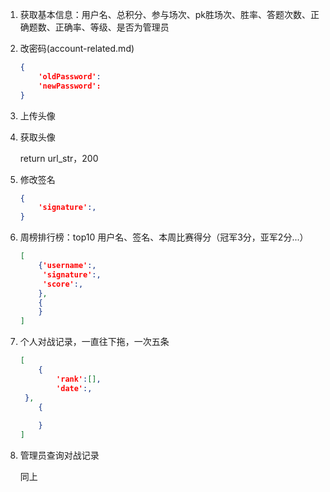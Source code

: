 1. 获取基本信息：用户名、总积分、参与场次、pk胜场次、胜率、答题次数、正确题数、正确率、等级、是否为管理员

2. 改密码(account-related.md)

   ```json
   {
       'oldPassword':
       'newPassword':
   }
   ```

3. 上传头像

4. 获取头像

   return url_str，200

5. 修改签名

   ```json
   {
       'signature':,
   }
   ```

6. 周榜排行榜：top10 用户名、签名、本周比赛得分（冠军3分，亚军2分...）

   ```json
   [
       {'username':,
        'signature':,
        'score':,
       },
       {
       }
   ]
   ```

7. 个人对战记录，一直往下拖，一次五条

   ```json
   [
       {
           'rank':[],
           'date':,
   	},
       {
           
       }
   ]
   ```

8. 管理员查询对战记录

   同上